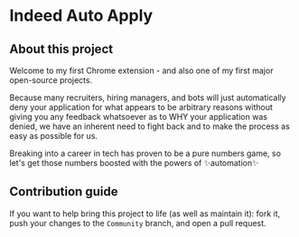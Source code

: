 # Indeed Auto Apply

## About this project

Welcome to my first Chrome extension - and also one of my first major open-source projects.

Because many recruiters, hiring managers, and bots will just automatically deny your application for what appears to be arbitrary reasons without giving you any feedback whatsoever as to WHY your application was denied, we have an inherent need to fight back and to make the process as easy as possible for us.

Breaking into a career in tech has proven to be a pure numbers game, so let's get those numbers boosted with the powers of ✨automation✨

## Contribution guide

If you want to help bring this project to life (as well as maintain it): fork it, push your changes to the ```Community``` branch, and open a pull request.
